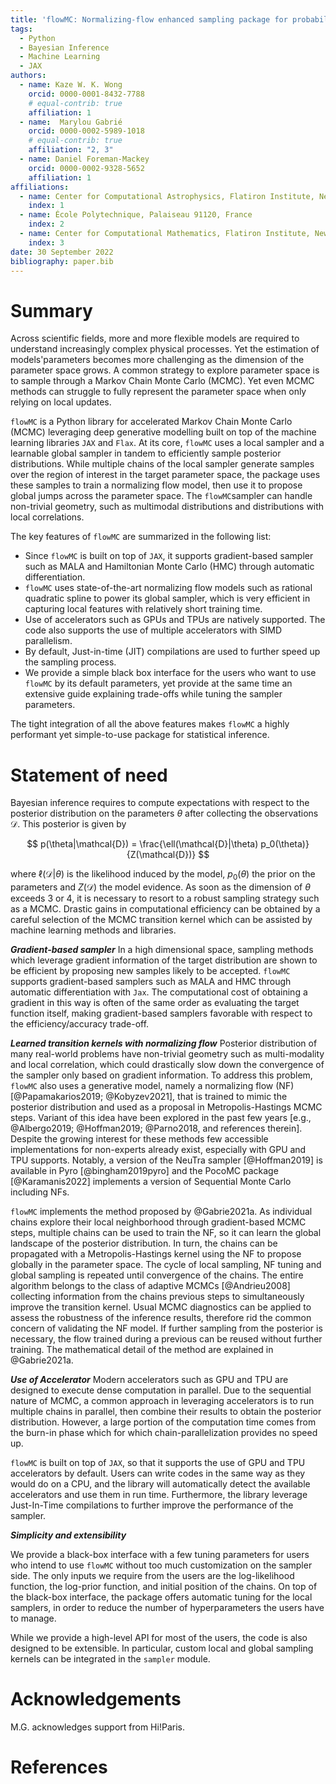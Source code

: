 ```yaml
---
title: 'flowMC: Normalizing-flow enhanced sampling package for probabilistic inference in Jax'
tags:
  - Python
  - Bayesian Inference 
  - Machine Learning
  - JAX
authors:
  - name: Kaze W. K. Wong
    orcid: 0000-0001-8432-7788
    # equal-contrib: true
    affiliation: 1 
  - name:  Marylou Gabrié
    orcid: 0000-0002-5989-1018
    # equal-contrib: true 
    affiliation: "2, 3"
  - name: Daniel Foreman-Mackey
    orcid: 0000-0002-9328-5652
    affiliation: 1
affiliations:
  - name: Center for Computational Astrophysics, Flatiron Institute, New York, NY 10010, US
    index: 1
  - name: École Polytechnique, Palaiseau 91120, France
    index: 2
  - name: Center for Computational Mathematics, Flatiron Institute, New York, NY 10010, US
    index: 3
date: 30 September 2022
bibliography: paper.bib
---
```


# Summary

Across scientific fields, more and more flexible models are required to understand increasingly complex physical processes. Yet the estimation of models'parameters becomes more challenging as the dimension of the parameter space grows. A common strategy to explore parameter space is to sample through a Markov Chain Monte Carlo (MCMC). Yet even MCMC methods can struggle to fully represent the parameter space when only relying on local updates.

`flowMC` is a Python library for accelerated Markov Chain Monte Carlo (MCMC) leveraging deep generative modelling built on top of the machine learning libraries `JAX` and `Flax`. At its core, `flowMC` uses a local sampler and a learnable global sampler in tandem to efficiently sample posterior distributions. While multiple chains of the local sampler generate samples over the region of interest in the target parameter space, the package uses these samples to train a normalizing flow model, then use it to propose global jumps across the parameter space. The `flowMC`sampler can handle non-trivial geometry, such as multimodal distributions and distributions with local correlations. 

The key features of `flowMC` are summarized in the following list:

- Since `flowMC` is built on top of `JAX`, it supports gradient-based sampler such as MALA and Hamiltonian Monte Carlo (HMC) through automatic differentiation.
- `flowMC` uses state-of-the-art normalizing flow models such as rational quadratic spline to power its global sampler, which is very efficient in capturing local features with relatively short training time.
- Use of accelerators such as GPUs and TPUs are natively supported. The code also supports the use of multiple accelerators with SIMD parallelism.
- By default, Just-in-time (JIT) compilations are used to further speed up the sampling process. 
- We provide a simple black box interface for the users who want to use `flowMC` by its default parameters, yet provide at the same time an extensive guide explaining trade-offs while tuning the sampler parameters.

The tight integration of all the above features makes `flowMC` a highly performant yet simple-to-use package for statistical inference.

# Statement of need

Bayesian inference requires to compute expectations with respect to the posterior distribution on the parameters $\theta$ after collecting the observations $\mathcal{D}$. This posterior is given by 

$$
p(\theta|\mathcal{D}) = \frac{\ell(\mathcal{D}|\theta) p_0(\theta)}{Z(\mathcal{D})}  
$$

where $\ell(\mathcal{D}|\theta)$ is the likelihood induced by the model, $p_0(\theta)$ the prior on the parameters and  $Z(\mathcal{D})$ the model evidence. 
As soon as the dimension of $\theta$ exceeds 3 or 4, it is necessary to resort to a robust sampling strategy such as a MCMC. Drastic gains in computational efficiency can be obtained by a careful selection of the MCMC transition kernel which can be assisted by machine learning methods and libraries.  

***Gradient-based sampler***
In a high dimensional space, sampling methods which leverage gradient information of the target distribution are shown to be efficient by proposing new samples likely to be accepted.
`flowMC` supports gradient-based samplers such as MALA and HMC through automatic differentiation with `Jax`.
The computational cost of obtaining a gradient in this way is often of the same order as evaluating the target function itself, making gradient-based samplers favorable with respect to the efficiency/accuracy trade-off.

***Learned transition kernels with normalizing flow***
Posterior distribution of many real-world problems have non-trivial geometry such as multi-modality and local correlation, which could drastically slow down the convergence of the sampler only based on gradient information.
To address this problem, `flowMC` also uses a generative model, namely a normalizing flow (NF) [@Papamakarios2019; @Kobyzev2021], that is trained to mimic the posterior distribution and used as a proposal in Metropolis-Hastings MCMC steps. Variant of this idea have been explored in the past few years [e.g., @Albergo2019; @Hoffman2019; @Parno2018, and references therein].
Despite the growing interest for these methods few accessible implementations for non-experts already exist, especially with GPU and TPU supports. Notably, a version of the NeuTra sampler [@Hoffman2019] is available in Pyro [@bingham2019pyro] and the PocoMC package [@Karamanis2022] implements a version of Sequential Monte Carlo including NFs.

`flowMC` implements the method proposed by @Gabrie2021a. 
As individual chains explore their local neighborhood through gradient-based MCMC steps, multiple chains can be used to train the NF, so it can learn the global landscape of the posterior distribution. In turn, the chains can be propagated with a Metropolis-Hastings kernel using the NF to propose globally in the parameter space. The cycle of local sampling, NF tuning and global sampling is repeated until convergence of the chains.
The entire algorithm belongs to the class of adaptive MCMCs [@Andrieu2008] collecting information from the chains previous steps to simultaneously improve the transition kernel. 
Usual MCMC diagnostics can be applied to assess the robustness of the inference results, therefore rid the common concern of validating the NF model. 
If further sampling from the posterior is necessary, the flow trained during a previous can be reused without further training. 
The mathematical detail of the method are explained in @Gabrie2021a.

***Use of Accelerator***
Modern accelerators such as GPU and TPU are designed to execute dense computation in parallel.
Due to the sequential nature of MCMC, a common approach in leveraging accelerators is to run multiple chains in parallel, then combine their results to obtain the posterior distribution.
However, a large portion of the computation time comes from the burn-in phase which for which chain-parallelization provides no speed up.
<!-- To fully leverage the benefit from having many chains, ensemble methods such as (Cite) are often implemented.
This comes with its own set of challenges, and implementing such class of methods on accelerators require careful consideration. -->
<!-- Because the benefit from accelerators is not clear ahead of time and the hefty cost of implementation, 
there are not many MCMC libraries that are designed to take advantage on accelerators. -->
`flowMC` is built on top of `JAX`, so that it supports the use of GPU and TPU accelerators by default.
Users can write codes in the same way as they would do on a CPU, and the library will automatically detect the available accelerators and use them in run time.
Furthermore, the library leverage Just-In-Time compilations to further improve the performance of the sampler.

***Simplicity and extensibility***
<!-- Since we anticipate most of the users would like to spend most of their time building model instead of optimize the performance of the sampler, -->
We provide a black-box interface with a few tuning parameters for users who intend to use `flowMC` without too much customization on the sampler side.
The only inputs we require from the users are the log-likelihood function, the log-prior function, and initial position of the chains.
On top of the black-box interface, the package offers automatic tuning for the local samplers, in order to reduce the number of hyperparameters the users have to manage.

While we provide a high-level API for most of the users, the code is also designed to be extensible. In particular, custom local and global sampling kernels can be integrated in the `sampler` module. 
<!-- Say something about extensibility like custom proposal -->

# Acknowledgements
M.G. acknowledges support from Hi!Paris.

# References
